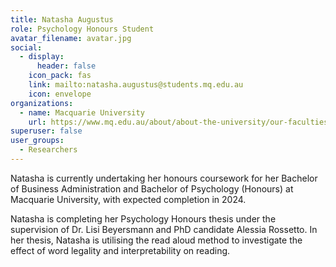 ```yaml
---
title: Natasha Augustus
role: Psychology Honours Student
avatar_filename: avatar.jpg
social:
  - display:
      header: false
    icon_pack: fas
    link: mailto:natasha.augustus@students.mq.edu.au
    icon: envelope
organizations:
  - name: Macquarie University
    url: https://www.mq.edu.au/about/about-the-university/our-faculties/medicine-and-health-sciences/departments-and-centres/school-of-psychological-sciences
superuser: false
user_groups:
  - Researchers
---
```

Natasha is currently undertaking her honours coursework for her Bachelor of Business Administration and Bachelor of Psychology (Honours) at Macquarie University, with expected completion in 2024. 

Natasha is completing her Psychology Honours thesis under the supervision of Dr. Lisi Beyersmann and PhD candidate Alessia Rossetto. In her thesis, Natasha is utilising the read aloud method to investigate the effect of word legality and interpretability on reading.